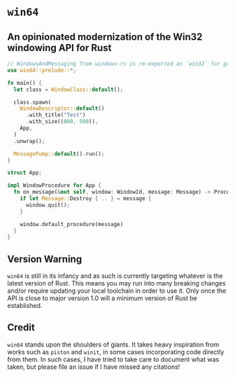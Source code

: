 # `win64`

## An opinionated modernization of the Win32 windowing API for Rust

```rust
// WindowsAndMessaging from windows-rs is re-exported as `win32` for grabbing any unimplemented flags
use win64::prelude::*;

fn main() {
  let class = WindowClass::default();

  class.spawn(
    WindowDescriptor::default()
      .with_title("Test")
      .with_size((800, 500)),
    App,
  )
  .unwrap();

  MessagePump::default().run();
}

struct App;

impl WindowProcedure for App {
  fn on_message(&mut self, window: WindowId, message: Message) -> ProcedureResult {
    if let Message::Destroy { .. } = message {
      window.quit();
    }

    window.default_procedure(message)
  }
}
```

## Version Warning

`win64` is still in its infancy and as such is currently targeting whatever is the latest version of Rust. This means you may run into many breaking changes and/or require updating your local toolchain in order to use it. Only once the API is close to major version 1.0 will a minimum version of Rust be established.

## Credit

`win64` stands upon the shoulders of giants. It takes heavy inspiration from works such as `piston` and `winit`, in some cases incorporating code directly from them. In such cases, I have tried to take care to document what was taken, but please file an issue if I have missed any citations!
